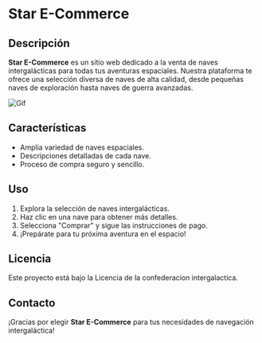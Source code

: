 # Star E-Commerce

## Descripción

**Star E-Commerce** es un sitio web dedicado a la venta de naves intergalácticas para todas tus aventuras espaciales. Nuestra plataforma te ofrece una selección diversa de naves de alta calidad, desde pequeñas naves de exploración hasta naves de guerra avanzadas.

![Gif](https://media.giphy.com/media/IQJ7QyLmkKhsBFmGmo/giphy.gif)

## Características

- Amplia variedad de naves espaciales.
- Descripciones detalladas de cada nave.
- Proceso de compra seguro y sencillo.

## Uso

1. Explora la selección de naves intergalácticas.
2. Haz clic en una nave para obtener más detalles.
3. Selecciona "Comprar" y sigue las instrucciones de pago.
4. ¡Prepárate para tu próxima aventura en el espacio!


## Licencia

Este proyecto está bajo la Licencia de la confederacion intergalactica.

## Contacto

¡Gracias por elegir **Star E-Commerce** para tus necesidades de navegación intergaláctica!

